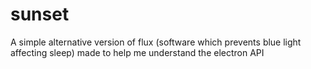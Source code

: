 # sunset
A simple alternative version of flux (software which prevents blue light affecting sleep) made to help me understand the electron API
